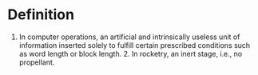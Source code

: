 # Definition

1.  In computer operations, an artificial and intrinsically useless unit
    of information inserted solely to fulfill certain prescribed
    conditions such as word length or block length. 2. In rocketry, an
    inert stage, i.e., no propellant.
